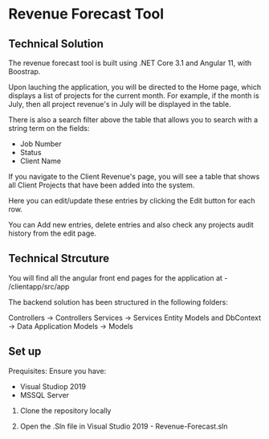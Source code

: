 # Revenue Forecast Tool

## Technical Solution

The revenue forecast tool is built using .NET Core 3.1
and Angular 11, with Boostrap.

Upon lauching the application, you will be directed to the Home page,
which displays a list of projects for the current month. For example, 
if the month is July, then all project revenue's in July will be displayed in the table.

There is also a search filter above the table that allows you to search with a string term on the fields:
- Job Number
- Status
- Client Name

If you navigate to the Client Revenue's page, you will see a table that shows all Client Projects that
have been added into the system. 

Here you can edit/update these entries by clicking the Edit button for
each row. 

You can Add new entries, delete entries and also check any projects audit history from the edit page.

## Technical Strcuture

You will find all the angular front end pages for the application at - /clientapp/src/app

The backend solution has been structured in the following folders:

Controllers -> Controllers
Services -> Services
Entity Models and DbContext -> Data
Application Models -> Models

## Set up

Prequisites:
Ensure you have:
- Visual Studiop 2019
- MSSQL Server


1. Clone the repository locally

2. Open the .Sln file in Visual Studio 2019 - Revenue-Forecast.sln

